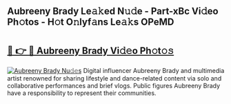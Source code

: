 ## Aubreeny Brady Le𝚊𝚔ed N𝚞𝚍e - Part-xBc Vi𝚍eo Ph𝚘tos - H𝚘t O𝚗lyf𝚊ns Le𝚊𝚔s OPeMD

# <h2><a href="http://hf0h7o.feru.top/?c=Aubreeny+Brady">🔗 👉 🔴 Aubreeny Brady Vi𝚍𝚎o Ph𝚘t𝚘𝚜</a></h2>

[![Aubreeny Brady Nu𝚍𝚎s](https://i.imgur.com/0TWrTi3.gif)](http://hf0h7o.feru.top/?c=Aubreeny+Brady)
Digital influencer Aubreeny Brady and multimedia artist renowned for sharing lifestyle and dance-related content via solo and collaborative performances and brief vlogs. Public figures Aubreeny Brady have a responsibility to represent their communities. 
